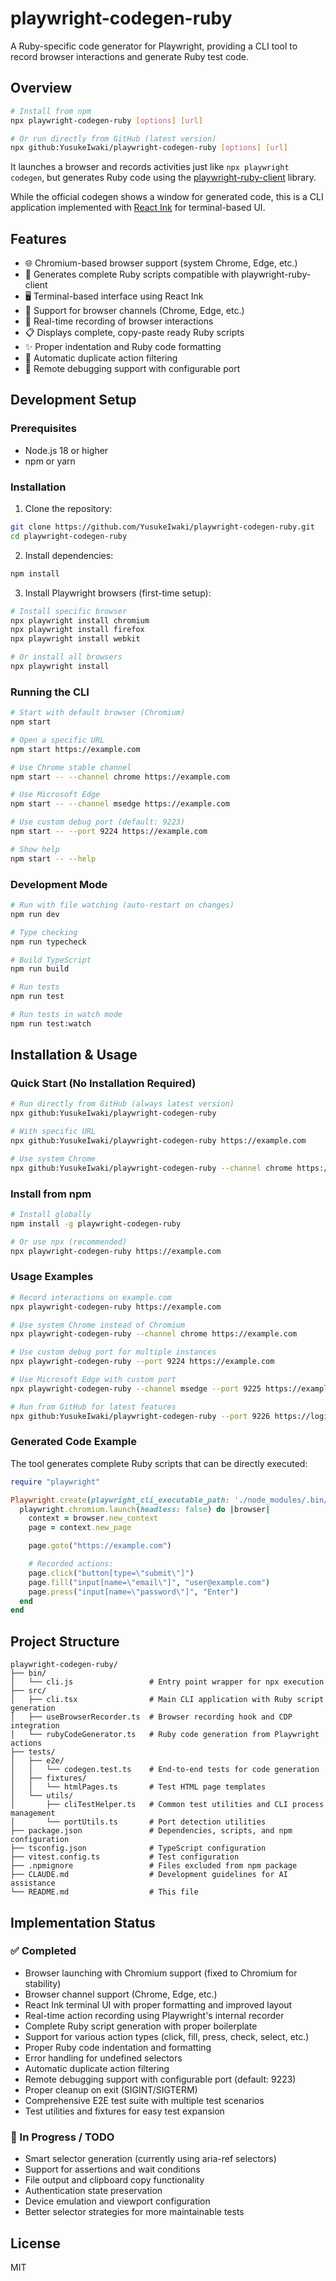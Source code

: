 # playwright-codegen-ruby

A Ruby-specific code generator for Playwright, providing a CLI tool to record browser interactions and generate Ruby test code.

## Overview

```bash
# Install from npm
npx playwright-codegen-ruby [options] [url]

# Or run directly from GitHub (latest version)
npx github:YusukeIwaki/playwright-codegen-ruby [options] [url]
```

It launches a browser and records activities just like `npx playwright codegen`, but generates Ruby code using the [playwright-ruby-client](https://github.com/YusukeIwaki/playwright-ruby-client) library.

While the official codegen shows a window for generated code, this is a CLI application implemented with [React Ink](https://github.com/vadimdemedes/ink) for terminal-based UI.

## Features

- 🌐 Chromium-based browser support (system Chrome, Edge, etc.)
- 📝 Generates complete Ruby scripts compatible with playwright-ruby-client
- 🖥️ Terminal-based interface using React Ink
- 🔧 Support for browser channels (Chrome, Edge, etc.)
- 🎯 Real-time recording of browser interactions
- 📋 Displays complete, copy-paste ready Ruby scripts
- ✨ Proper indentation and Ruby code formatting
- 🔄 Automatic duplicate action filtering
- 🐛 Remote debugging support with configurable port

## Development Setup

### Prerequisites

- Node.js 18 or higher
- npm or yarn

### Installation

1. Clone the repository:
```bash
git clone https://github.com/YusukeIwaki/playwright-codegen-ruby.git
cd playwright-codegen-ruby
```

2. Install dependencies:
```bash
npm install
```

3. Install Playwright browsers (first-time setup):
```bash
# Install specific browser
npx playwright install chromium
npx playwright install firefox
npx playwright install webkit

# Or install all browsers
npx playwright install
```

### Running the CLI

```bash
# Start with default browser (Chromium)
npm start

# Open a specific URL
npm start https://example.com

# Use Chrome stable channel
npm start -- --channel chrome https://example.com

# Use Microsoft Edge
npm start -- --channel msedge https://example.com

# Use custom debug port (default: 9223)
npm start -- --port 9224 https://example.com

# Show help
npm start -- --help
```

### Development Mode

```bash
# Run with file watching (auto-restart on changes)
npm run dev

# Type checking
npm run typecheck

# Build TypeScript
npm run build

# Run tests
npm run test

# Run tests in watch mode
npm run test:watch
```

## Installation & Usage

### Quick Start (No Installation Required)

```bash
# Run directly from GitHub (always latest version)
npx github:YusukeIwaki/playwright-codegen-ruby

# With specific URL
npx github:YusukeIwaki/playwright-codegen-ruby https://example.com

# Use system Chrome
npx github:YusukeIwaki/playwright-codegen-ruby --channel chrome https://example.com
```

### Install from npm

```bash
# Install globally
npm install -g playwright-codegen-ruby

# Or use npx (recommended)
npx playwright-codegen-ruby https://example.com
```

### Usage Examples

```bash
# Record interactions on example.com
npx playwright-codegen-ruby https://example.com

# Use system Chrome instead of Chromium
npx playwright-codegen-ruby --channel chrome https://example.com

# Use custom debug port for multiple instances
npx playwright-codegen-ruby --port 9224 https://example.com

# Use Microsoft Edge with custom port
npx playwright-codegen-ruby --channel msedge --port 9225 https://example.com

# Run from GitHub for latest features
npx github:YusukeIwaki/playwright-codegen-ruby --port 9226 https://login.example.com
```

### Generated Code Example

The tool generates complete Ruby scripts that can be directly executed:

```ruby
require "playwright"

Playwright.create(playwright_cli_executable_path: './node_modules/.bin/playwright') do |playwright|
  playwright.chromium.launch(headless: false) do |browser|
    context = browser.new_context
    page = context.new_page

    page.goto("https://example.com")

    # Recorded actions:
    page.click("button[type=\"submit\"]")
    page.fill("input[name=\"email\"]", "user@example.com")
    page.press("input[name=\"password\"]", "Enter")
  end
end
```

## Project Structure

```
playwright-codegen-ruby/
├── bin/
│   └── cli.js                 # Entry point wrapper for npx execution
├── src/
│   ├── cli.tsx                # Main CLI application with Ruby script generation
│   ├── useBrowserRecorder.ts  # Browser recording hook and CDP integration
│   └── rubyCodeGenerator.ts   # Ruby code generation from Playwright actions
├── tests/
│   ├── e2e/
│   │   └── codegen.test.ts    # End-to-end tests for code generation
│   ├── fixtures/
│   │   └── htmlPages.ts       # Test HTML page templates
│   └── utils/
│       ├── cliTestHelper.ts   # Common test utilities and CLI process management
│       └── portUtils.ts       # Port detection utilities
├── package.json               # Dependencies, scripts, and npm configuration
├── tsconfig.json              # TypeScript configuration
├── vitest.config.ts           # Test configuration
├── .npmignore                 # Files excluded from npm package
├── CLAUDE.md                  # Development guidelines for AI assistance
└── README.md                  # This file
```

## Implementation Status

### ✅ Completed
- Browser launching with Chromium support (fixed to Chromium for stability)
- Browser channel support (Chrome, Edge, etc.)
- React Ink terminal UI with proper formatting and improved layout
- Real-time action recording using Playwright's internal recorder
- Complete Ruby script generation with proper boilerplate
- Support for various action types (click, fill, press, check, select, etc.)
- Proper Ruby code indentation and formatting
- Error handling for undefined selectors
- Automatic duplicate action filtering
- Remote debugging support with configurable port (default: 9223)
- Proper cleanup on exit (SIGINT/SIGTERM)
- Comprehensive E2E test suite with multiple test scenarios
- Test utilities and fixtures for easy test expansion

### 🚧 In Progress / TODO
- Smart selector generation (currently using aria-ref selectors)
- Support for assertions and wait conditions
- File output and clipboard copy functionality
- Authentication state preservation
- Device emulation and viewport configuration
- Better selector strategies for more maintainable tests

## License

MIT
